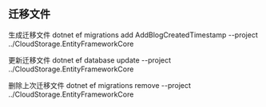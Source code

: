## 迁移文件

生成迁移文件
dotnet ef migrations add AddBlogCreatedTimestamp --project ../CloudStorage.EntityFrameworkCore

更新迁移文件
dotnet ef database update  --project ../CloudStorage.EntityFrameworkCore

删除上次迁移文件
dotnet ef migrations remove --project ../CloudStorage.EntityFrameworkCore
